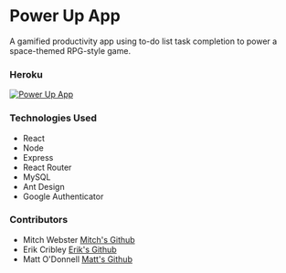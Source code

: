 # Power Up App
A gamified productivity app using to-do list task completion to power a space-themed RPG-style game.

### Heroku
<!-- [Power Up App](https://powerup5000.herokuapp.com/) -->
[![Power Up App](https://github.com/erikcribley/Project3/blob/master/client/public/images/Power-Up-logo.svg)](https://powerup5000.herokuapp.com/)


### Technologies Used
* React
* Node
* Express
* React Router
* MySQL
* Ant Design
* Google Authenticator

### Contributors
* Mitch Webster [Mitch's Github](https://github.com/mitchwebster1)
* Erik Cribley [Erik's Github](https://github.com/erikcribley)
* Matt O'Donnell [Matt's Github](https://github.com/mfxod)
